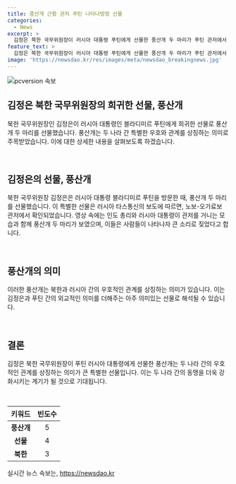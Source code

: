 ```yaml
---
title: 풍산개 근황 관저 푸틴 나타나멍멍 선물
categories:
  - News
excerpt: >
  김정은 북한 국무위원장이 러시아 대통령 푸틴에게 선물한 풍산개 두 마리가 푸틴 관저에서 확인됐다. 러시아 타스통신은 김 위원장의 선물이 모스크바 외곽의 관저에서 발견된 것을 보도했다. 영상 속에는 푸틴 대통령과 인도 총리가 산책하는데 풍산개 두 마리가 포착되는 장면이 포함됐다. 푸틴 대통령은 김 위원장에게 고급 차량을 선물한 이후, 풍산개들이 모스크바에 도착해 적응하고 있다고 밝혔다.
feature_text: >
  김정은 북한 국무위원장이 러시아 대통령 푸틴에게 선물한 풍산개 두 마리가 푸틴 관저에서 확인됐다. 러시아 타스통신은 김 위원장의 선물이 모스크바 외곽의 관저에서 발견된 것을 보도했다. 영상 속에는 푸틴 대통령과 인도 총리가 산책하는데 풍산개 두 마리가 포착되는 장면이 포함됐다. 푸틴 대통령은 김 위원장에게 고급 차량을 선물한 이후, 풍산개들이 모스크바에 도착해 적응하고 있다고 밝혔다.
image: 'https://newsdao.kr/res/images/meta/newsdao_breakingnews.jpg'
---
```


<p><img src="https://newsdao.kr/res/images/meta/newsdao_breakingnews.jpg" alt="pcversion 속보" /></p>

<h2 data-ke-size="size26">김정은 북한 국무위원장의 희귀한 선물, 풍산개</h2>

<p>북한 국무위원장인 김정은이 러시아 대통령인 블라디미르 푸틴에게 희귀한 선물로 풍산개 두 마리를 선물했습니다. 풍산개는 두 나라 간 특별한 우호와 관계를 상징하는 의미로 주목받았습니다. 이에 대한 상세한 내용을 살펴보도록 하겠습니다.</p>

<p data-ke-size="size16">&nbsp;</p>

<h2 data-ke-size="size24">김정은의 선물, 풍산개</h2>

<p>북한 국무위원장 김정은은 러시아 대통령 블라디미르 푸틴을 방문한 때, 풍산개 두 마리를 선물했습니다. 이 특별한 선물은 러시아 타스통신의 보도에 따르면, 노보-오가료보 관저에서 확인되었습니다. 영상 속에는 인도 총리와 러시아 대통령이 관저를 거니는 모습과 함께 풍산개 두 마리가 보였으며, 이들은 사람들이 나타나자 큰 소리로 짖었다고 합니다.</p>

<p data-ke-size="size16">&nbsp;</p>

<h2 data-ke-size="size24">풍산개의 의미</h2>

<p>이러한 풍산개는 북한과 러시아 간의 우호적인 관계를 상징하는 의미가 있습니다. 이는 김정은과 푸틴 간의 외교적인 의미를 더해주는 아주 의미있는 선물로 해석될 수 있습니다.</p>

<p data-ke-size="size16">&nbsp;</p>

<h2 data-ke-size="size24">결론</h2>

<p>김정은 북한 국무위원장이 푸틴 러시아 대통령에게 선물한 풍산개는 두 나라 간의 우호적인 관계를 상징하는 의미가 큰 특별한 선물입니다. 이는 두 나라 간의 동맹을 더욱 강화시키는 계기가 될 것으로 기대됩니다.</p>

<p data-ke-size="size16">&nbsp;</p>

<table>
    <thead>
        <tr>
            <th style="text-align: center;">키워드</th>
            <th style="text-align: center;">빈도수</th>
        </tr>
    </thead>
    <tbody>
        <tr>
            <td style="text-align: center;"><b>풍산개</b></td>
            <td style="text-align: center;">5</td>
        </tr>
        <tr>
            <td style="text-align: center;"><b>선물</b></td>
            <td style="text-align: center;">4</td>
        </tr>
        <tr>
            <tr>
            <td style="text-align: center;"><b>북한</b></td>
            <td style="text-align: center;">3</td>
        </tr>
    </tbody>
</table>
실시간 뉴스 속보는, <a href="https://newsdao.kr" rel="dofollow">https://newsdao.kr</a>


